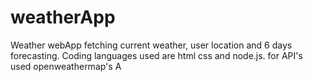 # weatherApp
Weather webApp fetching current weather, user location and 6 days forecasting. Coding languages used are html css and node.js. for API's used openweathermap's A
